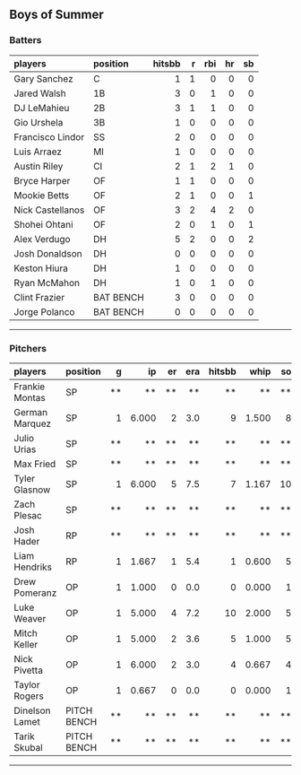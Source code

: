 ## Boys of Summer

### Batters

 
|players          |position  | hitsbb|  r| rbi| hr| sb| 
|:----------------|:---------|------:|--:|---:|--:|--:| 
|Gary Sanchez     |C         |      1|  1|   0|  0|  0| 
|Jared Walsh      |1B        |      3|  0|   1|  0|  0| 
|DJ LeMahieu      |2B        |      3|  1|   1|  0|  0| 
|Gio Urshela      |3B        |      1|  0|   0|  0|  0| 
|Francisco Lindor |SS        |      2|  0|   0|  0|  0| 
|Luis Arraez      |MI        |      1|  0|   0|  0|  0| 
|Austin Riley     |CI        |      2|  1|   2|  1|  0| 
|Bryce Harper     |OF        |      1|  1|   0|  0|  0| 
|Mookie Betts     |OF        |      2|  1|   0|  0|  1| 
|Nick Castellanos |OF        |      3|  2|   4|  2|  0| 
|Shohei Ohtani    |OF        |      2|  0|   1|  0|  1| 
|Alex Verdugo     |DH        |      5|  2|   0|  0|  2| 
|Josh Donaldson   |DH        |      0|  0|   0|  0|  0| 
|Keston Hiura     |DH        |      1|  0|   0|  0|  0| 
|Ryan McMahon     |DH        |      1|  0|   1|  0|  0| 
|Clint Frazier    |BAT BENCH |      3|  0|   0|  0|  0| 
|Jorge Polanco    |BAT BENCH |      0|  0|   0|  0|  0| 

* * *

### Pitchers

 
|players        |position    |  g|    ip| er| era| hitsbb|  whip| so|  w| sv| 
|:--------------|:-----------|--:|-----:|--:|---:|------:|-----:|--:|--:|--:| 
|Frankie Montas |SP          | **|    **| **|  **|     **|    **| **| **| **| 
|German Marquez |SP          |  1| 6.000|  2| 3.0|      9| 1.500|  8|  0|  0| 
|Julio Urias    |SP          | **|    **| **|  **|     **|    **| **| **| **| 
|Max Fried      |SP          | **|    **| **|  **|     **|    **| **| **| **| 
|Tyler Glasnow  |SP          |  1| 6.000|  5| 7.5|      7| 1.167| 10|  0|  0| 
|Zach Plesac    |SP          | **|    **| **|  **|     **|    **| **| **| **| 
|Josh Hader     |RP          | **|    **| **|  **|     **|    **| **| **| **| 
|Liam Hendriks  |RP          |  1| 1.667|  1| 5.4|      1| 0.600|  5|  0|  1| 
|Drew Pomeranz  |OP          |  1| 1.000|  0| 0.0|      0| 0.000|  1|  0|  0| 
|Luke Weaver    |OP          |  1| 5.000|  4| 7.2|     10| 2.000|  5|  0|  0| 
|Mitch Keller   |OP          |  1| 5.000|  2| 3.6|      5| 1.000|  5|  0|  0| 
|Nick Pivetta   |OP          |  1| 6.000|  2| 3.0|      4| 0.667|  4|  0|  0| 
|Taylor Rogers  |OP          |  1| 0.667|  0| 0.0|      0| 0.000|  1|  0|  1| 
|Dinelson Lamet |PITCH BENCH | **|    **| **|  **|     **|    **| **| **| **| 
|Tarik Skubal   |PITCH BENCH | **|    **| **|  **|     **|    **| **| **| **| 


* * *


